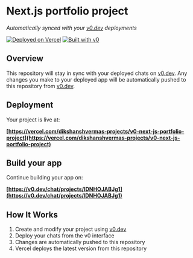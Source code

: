 # Next.js portfolio project

*Automatically synced with your [v0.dev](https://v0.dev) deployments*

[![Deployed on Vercel](https://img.shields.io/badge/Deployed%20on-Vercel-black?style=for-the-badge&logo=vercel)](https://vercel.com/dikshanshvermas-projects/v0-next-js-portfolio-project)
[![Built with v0](https://img.shields.io/badge/Built%20with-v0.dev-black?style=for-the-badge)](https://v0.dev/chat/projects/IDNHOJABJg1)

## Overview

This repository will stay in sync with your deployed chats on [v0.dev](https://v0.dev).
Any changes you make to your deployed app will be automatically pushed to this repository from [v0.dev](https://v0.dev).

## Deployment

Your project is live at:

**[https://vercel.com/dikshanshvermas-projects/v0-next-js-portfolio-project](https://vercel.com/dikshanshvermas-projects/v0-next-js-portfolio-project)**

## Build your app

Continue building your app on:

**[https://v0.dev/chat/projects/IDNHOJABJg1](https://v0.dev/chat/projects/IDNHOJABJg1)**

## How It Works

1. Create and modify your project using [v0.dev](https://v0.dev)
2. Deploy your chats from the v0 interface
3. Changes are automatically pushed to this repository
4. Vercel deploys the latest version from this repository


